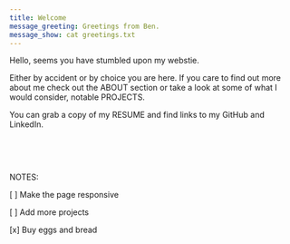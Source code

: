 ```yaml
---
title: Welcome
message_greeting: Greetings from Ben.
message_show: cat greetings.txt
---
```

Hello, seems you have stumbled upon my webstie.

Either by accident or by choice you are here. If you care to find out more about me check out the ABOUT section or take a look at some of what I would consider, notable PROJECTS.

You can grab a copy of my RESUME and find links to my GitHub and LinkedIn.

&nbsp;

&nbsp;

NOTES:

[ ] Make the page responsive

[ ] Add more projects

[x] Buy eggs and bread